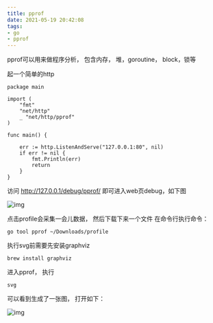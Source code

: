 ```yaml
---
title: pprof
date: 2021-05-19 20:42:08
tags: 
- go
- pprof
---
```


pprof可以用来做程序分析， 包含内存， 堆，goroutine， block，锁等
<!--more-->
起一个简单的http
```
package main

import (
	"fmt"
	"net/http"
	_ "net/http/pprof"
)

func main() {

	err := http.ListenAndServe("127.0.0.1:80", nil)
	if err != nil {
		fmt.Println(err)
		return
	}
}
```

访问 http://127.0.0.1/debug/pprof/
即可进入web页debug，如下图


![img](https://fadedsun.oss-cn-beijing.aliyuncs.com/img/2021519-21511.png)


点击profile会采集一会儿数据， 然后下载下来一个文件
在命令行执行命令：
```
go tool pprof ~/Downloads/profile
```

执行svg前需要先安装graphviz
```
brew install graphviz
```

进入pprof， 执行
```
svg
```
可以看到生成了一张图， 打开如下：

![img](https://fadedsun.oss-cn-beijing.aliyuncs.com/img/2021519-213336.png)
